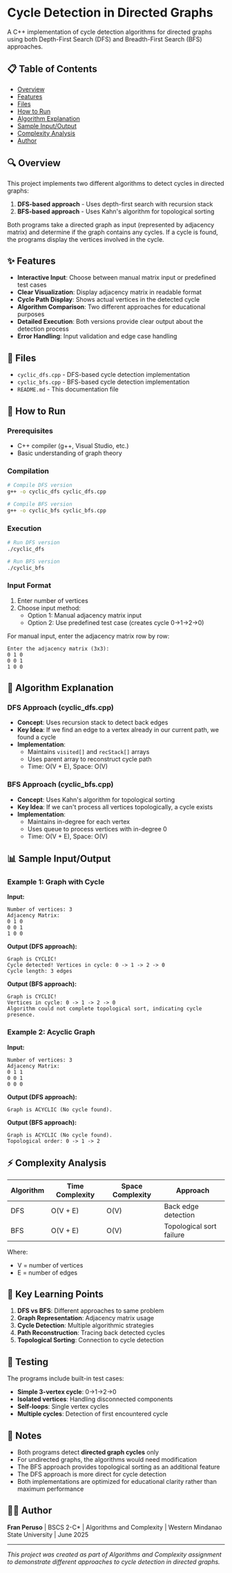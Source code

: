 # Cycle Detection in Directed Graphs

A C++ implementation of cycle detection algorithms for directed graphs using both Depth-First Search (DFS) and Breadth-First Search (BFS) approaches.

## 📋 Table of Contents
- [Overview](#overview)
- [Features](#features)
- [Files](#files)
- [How to Run](#how-to-run)
- [Algorithm Explanation](#algorithm-explanation)
- [Sample Input/Output](#sample-inputoutput)
- [Complexity Analysis](#complexity-analysis)
- [Author](#author)

## 🔍 Overview

This project implements two different algorithms to detect cycles in directed graphs:
1. **DFS-based approach** - Uses depth-first search with recursion stack
2. **BFS-based approach** - Uses Kahn's algorithm for topological sorting

Both programs take a directed graph as input (represented by adjacency matrix) and determine if the graph contains any cycles. If a cycle is found, the programs display the vertices involved in the cycle.

## ✨ Features

- **Interactive Input**: Choose between manual matrix input or predefined test cases
- **Clear Visualization**: Display adjacency matrix in readable format
- **Cycle Path Display**: Shows actual vertices in the detected cycle
- **Algorithm Comparison**: Two different approaches for educational purposes
- **Detailed Execution**: Both versions provide clear output about the detection process
- **Error Handling**: Input validation and edge case handling

## 📁 Files

- `cyclic_dfs.cpp` - DFS-based cycle detection implementation
- `cyclic_bfs.cpp` - BFS-based cycle detection implementation  
- `README.md` - This documentation file

## 🚀 How to Run

### Prerequisites
- C++ compiler (g++, Visual Studio, etc.)
- Basic understanding of graph theory

### Compilation
```bash
# Compile DFS version
g++ -o cyclic_dfs cyclic_dfs.cpp

# Compile BFS version  
g++ -o cyclic_bfs cyclic_bfs.cpp
```

### Execution
```bash
# Run DFS version
./cyclic_dfs

# Run BFS version
./cyclic_bfs
```

### Input Format
1. Enter number of vertices
2. Choose input method:
   - Option 1: Manual adjacency matrix input
   - Option 2: Use predefined test case (creates cycle 0→1→2→0)

For manual input, enter the adjacency matrix row by row:
```
Enter the adjacency matrix (3x3):
0 1 0
0 0 1  
1 0 0
```

## 🔬 Algorithm Explanation

### DFS Approach (cyclic_dfs.cpp)
- **Concept**: Uses recursion stack to detect back edges
- **Key Idea**: If we find an edge to a vertex already in our current path, we found a cycle
- **Implementation**: 
  - Maintains `visited[]` and `recStack[]` arrays
  - Uses parent array to reconstruct cycle path
  - Time: O(V + E), Space: O(V)

### BFS Approach (cyclic_bfs.cpp)  
- **Concept**: Uses Kahn's algorithm for topological sorting
- **Key Idea**: If we can't process all vertices topologically, a cycle exists
- **Implementation**:
  - Maintains in-degree for each vertex
  - Uses queue to process vertices with in-degree 0
  - Time: O(V + E), Space: O(V)

## 📊 Sample Input/Output

### Example 1: Graph with Cycle
**Input:**
```
Number of vertices: 3
Adjacency Matrix:
0 1 0
0 0 1
1 0 0
```

**Output (DFS approach):**
```
Graph is CYCLIC!
Cycle detected! Vertices in cycle: 0 -> 1 -> 2 -> 0
Cycle length: 3 edges
```

**Output (BFS approach):**
```
Graph is CYCLIC!
Vertices in cycle: 0 -> 1 -> 2 -> 0
Algorithm could not complete topological sort, indicating cycle presence.
```

### Example 2: Acyclic Graph
**Input:**
```
Number of vertices: 3
Adjacency Matrix:
0 1 1
0 0 1
0 0 0
```

**Output (DFS approach):**
```
Graph is ACYCLIC (No cycle found).
```

**Output (BFS approach):**
```
Graph is ACYCLIC (No cycle found).
Topological order: 0 -> 1 -> 2
```

## ⚡ Complexity Analysis

| Algorithm | Time Complexity | Space Complexity | Approach                   |
|-----------|-----------------|------------------|----------------------------|
| DFS       | O(V + E)        | O(V)             | Back edge detection        |
| BFS       | O(V + E)        | O(V)             | Topological sort failure   |

Where:
- V = number of vertices
- E = number of edges

## 🎯 Key Learning Points

1. **DFS vs BFS**: Different approaches to same problem
2. **Graph Representation**: Adjacency matrix usage
3. **Cycle Detection**: Multiple algorithmic strategies
4. **Path Reconstruction**: Tracing back detected cycles
5. **Topological Sorting**: Connection to cycle detection

## 🐛 Testing

The programs include built-in test cases:
- **Simple 3-vertex cycle**: 0→1→2→0
- **Isolated vertices**: Handling disconnected components
- **Self-loops**: Single vertex cycles
- **Multiple cycles**: Detection of first encountered cycle

## 📝 Notes

- Both programs detect **directed graph cycles** only
- For undirected graphs, the algorithms would need modification
- The BFS approach provides topological sorting as an additional feature
- The DFS approach is more direct for cycle detection
- Both implementations are optimized for educational clarity rather than maximum performance

## 👨‍💻 Author

**Fran Peruso** | BSCS 2-C* | Algorithms and Complexity | Western Mindanao State University | June 2025

---

*This project was created as part of Algorithms and Complexity assignment to demonstrate different approaches to cycle detection in directed graphs.*